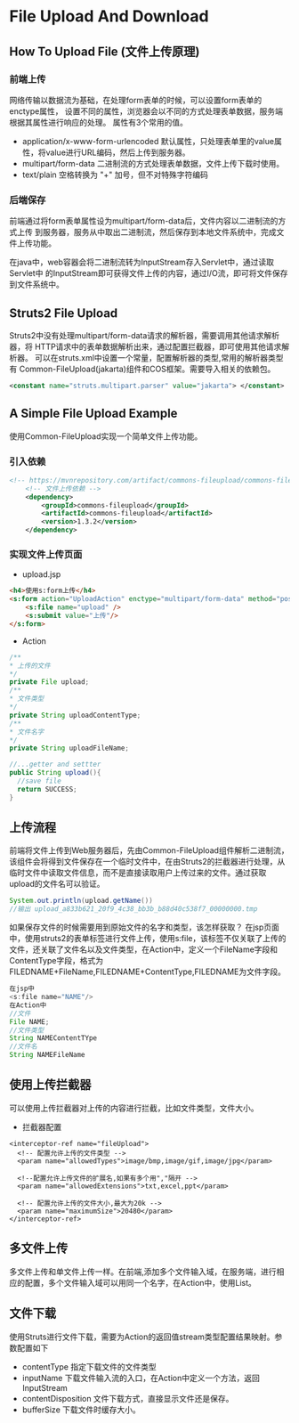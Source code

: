 # File Upload And Download
## How To Upload File (文件上传原理)
### 前端上传
网络传输以数据流为基础，在处理form表单的时候，可以设置form表单的enctype属性，
设置不同的属性，浏览器会以不同的方式处理表单数据，服务端根据其属性进行响应的处理。
属性有3个常用的值。
- application/x-www-form-urlencoded
    默认属性，只处理表单里的value属性，将value进行URL编码，然后上传到服务器。
- multipart/form-data
    二进制流的方式处理表单数据，文件上传下载时使用。
- text/plain
    空格转换为 "+" 加号，但不对特殊字符编码
### 后端保存
前端通过将form表单属性设为multipart/form-data后，文件内容以二进制流的方式上传
到服务器，服务从中取出二进制流，然后保存到本地文件系统中，完成文件上传功能。

在java中，web容器会将二进制流转为InputStream存入Servlet中，通过读取Servlet中
的InputStream即可获得文件上传的内容，通过I/O流，即可将文件保存到文件系统中。
## Struts2 File Upload
Struts2中没有处理multipart/form-data请求的解析器，需要调用其他请求解析器，将
HTTP请求中的表单数据解析出来，通过配置拦截器，即可使用其他请求解析器。
可以在struts.xml中设置一个常量，配置解析器的类型,常用的解析器类型有
Common-FileUpload(jakarta)组件和COS框架。需要导入相关的依赖包。
```xml
<constant name="struts.multipart.parser" value="jakarta"> </constant>
```
## A Simple File Upload Example
使用Common-FileUpload实现一个简单文件上传功能。
### 引入依赖
```xml
<!-- https://mvnrepository.com/artifact/commons-fileupload/commons-fileupload -->
    <!-- 文件上传依赖 -->
    <dependency>
        <groupId>commons-fileupload</groupId>
        <artifactId>commons-fileupload</artifactId>
        <version>1.3.2</version>
    </dependency>
```
### 实现文件上传页面
- upload.jsp
```html
<h4>使用s:form上传</h4>
<s:form action="UploadAction" enctype="multipart/form-data" method="post" >
    <s:file name="upload" />
    <s:submit value="上传"/>
</s:form>
```
- Action
```java
/**
* 上传的文件
*/
private File upload;
/**
* 文件类型
*/
private String uploadContentType;
/**
* 文件名字
*/
private String uploadFileName;

//...getter and settter
public String upload(){
  //save file
  return SUCCESS;
}
```
## 上传流程
前端将文件上传到Web服务器后，先由Common-FileUpload组件解析二进制流，该组件会将得到文件保存在一个临时文件中，在由Struts2的拦截器进行处理，从临时文件中读取文件信息，而不是直接读取用户上传过来的文件。通过获取upload的文件名可以验证。
```java
System.out.println(upload.getName())
//输出 upload_a833b621_20f9_4c38_bb3b_b88d40c538f7_00000000.tmp
```
如果保存文件的时候需要用到原始文件的名字和类型，该怎样获取？
在jsp页面中，使用struts2的表单标签进行文件上传，使用s:file，该标签不仅关联了上传的文件，还关联了文件名以及文件类型，在Action中，定义一个FileName字段和ContentType字段，格式为FILEDNAME+FileName,FILEDNAME+ContentType,FILEDNAME为文件字段。
```java
在jsp中
<s:file name="NAME"/>
在Action中
//文件
File NAME;
//文件类型
String NAMEContentTYpe
//文件名
String NAMEFileName
```
##  使用上传拦截器
可以使用上传拦截器对上传的内容进行拦截，比如文件类型，文件大小。
- 拦截器配置
```
<interceptor-ref name="fileUpload">
  <!-- 配置允许上传的文件类型 -->
  <param name="allowedTypes">image/bmp,image/gif,image/jpg</param>

  <!--配置允许上传文件的扩展名,如果有多个用","隔开 -->
  <param name="allowedExtensions">txt,excel,ppt</param>

  <!-- 配置允许上传的文件大小,最大为20k -->
  <param name="maximumSize">20480</param>
</interceptor-ref>
```
## 多文件上传
多文件上传和单文件上传一样。在前端,添加多个文件输入域，在服务端，进行相应的配置，多个文件输入域可以用同一个名字，在Action中，使用List<File>。
## 文件下载
使用Struts进行文件下载，需要为Action的返回值stream类型配置结果映射。参数配置如下
- contentType
  指定下载文件的文件类型
- inputName
  下载文件输入流的入口，在Action中定义一个方法，返回InputStream
- contentDisposition
  文件下载方式，直接显示文件还是保存。
- bufferSize
  下载文件时缓存大小。
